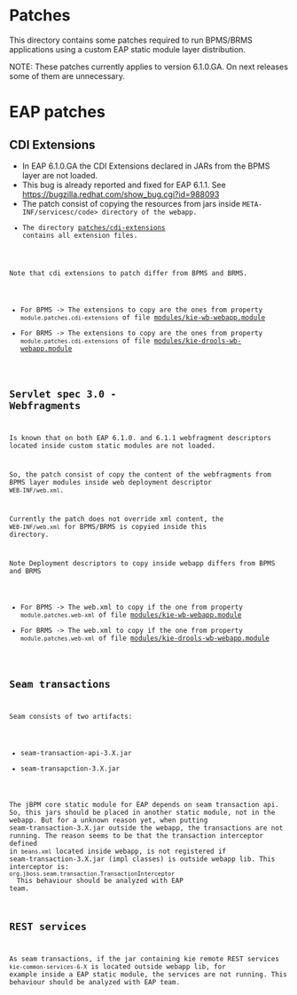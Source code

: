 Patches
=======

This directory contains some patches required to run BPMS/BRMS applications using a custom EAP static module layer distribution.

NOTE: These patches currently applies to version 6.1.0.GA. On next releases some of them are unnecessary.

EAP patches
===========

CDI Extensions
--------------
* In EAP 6.1.0.GA the CDI Extensions declared in JARs from the BPMS layer are not loaded.
* This bug is already reported and fixed for EAP 6.1.1.
   See https://bugzilla.redhat.com/show_bug.cgi?id=988093
* The patch consist of copying the resources from jars inside <code>META-INF/servicesc/code> directory of the webapp.
* The directory [patches/cdi-extensions](https://github.com/droolsjbpm/droolsjbpm-build-bootstrap/tree/master/script/jbossmodules/patches/cdi-extensions) contains all extension files.

Note that cdi extensions to patch differ from BPMS and BRMS.
* For BPMS -> The extensions to copy are the ones from property <code>module.patches.cdi-extensions</code> of file [modules/kie-wb-webapp.module](https://github.com/droolsjbpm/droolsjbpm-build-bootstrap/blob/master/script/jbossmodules/modules/kie-wb-webapp.module)
* For BRMS -> The extensions to copy are the ones from property <code>module.patches.cdi-extensions</code> of file [modules/kie-drools-wb-webapp.module](https://github.com/droolsjbpm/droolsjbpm-build-bootstrap/blob/master/script/jbossmodules/modules/kie-drools-wb-webapp.module)

Servlet spec 3.0 - Webfragments
-------------------------------
Is known that on both EAP 6.1.0. and 6.1.1 webfragment descriptors located inside custom static modules are not loaded.

So, the patch consist of copy the content of the webfragments from BPMS layer modules inside web deployment descriptor <code>WEB-INF/web.xml</code>.

Currently the patch does not override xml content, the <code>WEB-INF/web.xml</code> for BPMS/BRMS is copyied inside this directory.

Note Deployment descriptors to copy inside webapp differs from BPMS and BRMS
* For BPMS -> The web.xml to copy if the one from property <code>module.patches.web-xml</code> of file [modules/kie-wb-webapp.module](https://github.com/droolsjbpm/droolsjbpm-build-bootstrap/blob/master/script/jbossmodules/modules/kie-wb-webapp.module)
* For BRMS -> The web.xml to copy if the one from property <code>module.patches.web-xml</code> of file [modules/kie-drools-wb-webapp.module](https://github.com/droolsjbpm/droolsjbpm-build-bootstrap/blob/master/script/jbossmodules/modules/kie-drools-wb-webapp.module)

Seam transactions
-----------------
Seam consists of two artifacts:
* seam-transaction-api-3.X.jar
* seam-transapction-3.X.jar

The jBPM core static module for EAP depends on seam transaction api. So, this jars should be placed in another static module, not in the webapp.
But for a unknown reason yet, when putting seam-transaction-3.X.jar outside the webapp, the transactions are not running.
The reason seems to be that the transaction interceptor defined in <code>beans.xml</code> located inside webapp, is not registered if seam-transaction-3.X.jar (impl classes) is outside webapp lib.
This interceptor is:
 <code>
 <interceptors>
      <class>org.jboss.seam.transaction.TransactionInterceptor</class>
  </interceptors>
 </code>
This behaviour should be analyzed with EAP team.

REST services
-------------
As seam transactions, if the jar containing kie remote REST services <code>kie-common-services-6-X</code> is located outside webapp lib, for example inside a EAP static module, the services are not running.
This behaviour should be analyzed with EAP team.
